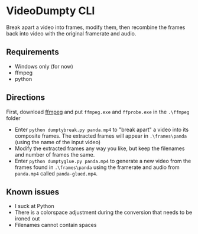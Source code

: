 # VideoDumpty CLI
Break apart a video into frames, modify them, then recombine the frames back into video with the original framerate and audio.

## Requirements
* Windows only (for now)
* ffmpeg
* python

## Directions
First, download [ffmpeg](https://ffmpeg.org/download.html) and put ```ffmpeg.exe``` and ```ffprobe.exe``` in the ```.\ffmpeg``` folder
* Enter ```python dumptybreak.py panda.mp4``` to "break apart" a video into its composite frames. The extracted frames will appear in ```.\frames\panda``` (using the name of the input video)
* Modify the extracted frames any way you like, but keep the filenames and number of frames the same.
* Enter ```python dumptyglue.py panda.mp4``` to generate a new video from the frames found in ```.\frames\panda``` using the framerate and audio from ```panda.mp4``` called ```panda-glued.mp4```.

## Known issues
* I suck at Python
* There is a colorspace adjustment during the conversion that needs to be ironed out
* Filenames cannot contain spaces
